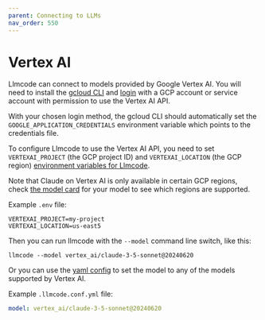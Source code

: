 ```yaml
---
parent: Connecting to LLMs
nav_order: 550
---
```


# Vertex AI

Llmcode can connect to models provided by Google Vertex AI.
You will need to install the
[gcloud CLI](https://cloud.google.com/sdk/docs/install) and [login](https://cloud.google.com/sdk/docs/initializing) with a GCP account
or service account with permission to use the Vertex AI API.

With your chosen login method, the gcloud CLI should automatically set the
`GOOGLE_APPLICATION_CREDENTIALS` environment variable which points to the credentials file.

To configure Llmcode to use the Vertex AI API, you need to set `VERTEXAI_PROJECT` (the GCP project ID)
and `VERTEXAI_LOCATION` (the GCP region) [environment variables for Llmcode](/docs/config/dotenv.html).

Note that Claude on Vertex AI is only available in certain GCP regions, 
check [the model card](https://console.cloud.google.com/vertex-ai/publishers/anthropic/model-garden/claude-3-5-sonnet) 
for your model to see which regions are supported.

Example `.env` file:

```
VERTEXAI_PROJECT=my-project
VERTEXAI_LOCATION=us-east5
```

Then you can run llmcode with the `--model` command line switch, like this:

```
llmcode --model vertex_ai/claude-3-5-sonnet@20240620
```

Or you can use the [yaml config](/docs/config/llmcode_conf.html) to set the model to any of the 
models supported by Vertex AI.

Example `.llmcode.conf.yml` file:

```yaml
model: vertex_ai/claude-3-5-sonnet@20240620
```
